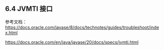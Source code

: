 ## 6.4 JVMTI 接口



参考文档：https://docs.oracle.com/javase/8/docs/technotes/guides/troubleshoot/index.html

https://docs.oracle.com/en/java/javase/20/docs/specs/jvmti.html